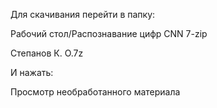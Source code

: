 Для скачивания перейти в папку:

Рабочий стол/Распознавание цифр CNN 7-zip

Степанов К. О.7z

И нажать:

Просмотр необработанного материала
